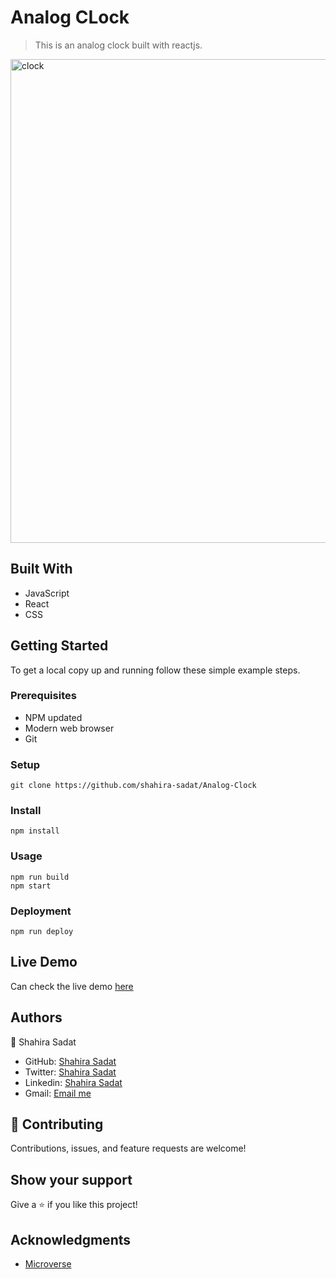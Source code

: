 # Analog CLock
> This is an analog clock built with reactjs.
<img width="774" alt="clock" src="https://user-images.githubusercontent.com/53530780/216576907-fe6f9fb8-c826-4e16-8ce6-24b1c3e708ed.png">

## Built With

- JavaScript
- React
- CSS
  
## Getting Started

To get a local copy up and running follow these simple example steps.

### Prerequisites

 - NPM updated
 - Modern web browser
 - Git
  
### Setup
    git clone https://github.com/shahira-sadat/Analog-Clock

### Install
    npm install

### Usage
    npm run build
    npm start

### Deployment
    npm run deploy


## Live Demo

Can check the live demo [here]()


## Authors
👤 Shahira Sadat

- GitHub: [Shahira Sadat](https://github.com/shahira-sadat)
- Twitter: [Shahira Sadat](https://twitter.com/SadatShahira)
- Linkedin: [Shahira Sadat](https://www.linkedin.com/in/shahira-sadat-49b402199)
- Gmail: [Email me](shahira.sadat1@gmail.com)

## 🤝 Contributing
Contributions, issues, and feature requests are welcome!

## Show your support

Give a ⭐️ if you like this project!

## Acknowledgments

- [Microverse](https://www.microverse.org/)
